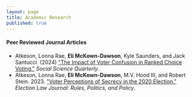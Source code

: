 ```yaml
---
layout: page
title: Academic Research
published: true
---
```


#### Peer Reviewed Journal Articles

- Atkeson, Lonna Rae, **Eli McKown-Dawson**, Kyle Saunders, and Jack Santucci. (2024) ["The Impact of Voter Confusion in Ranked Choice Voting."](https://doi.org/10.1089/elj.2022.0064) *Social Science Quarterly*.
- Atkeson, Lonna Rae, **Eli McKown-Dawson**, M.V. Hood III, and Robert Stein. 2023. ["Voter Perceptions of Secrecy in the 2020 Election."](https://doi.org/10.1089/elj.2022.0064) *Election Law Journal: Rules, Politics, and Policy*.
